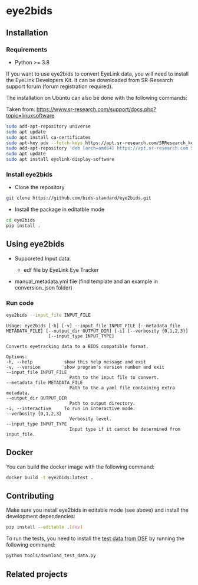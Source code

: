 # eye2bids

## Installation

### Requirements

- Python >= 3.8

If you want to use eye2bids to convert EyeLink data,
you will need to install the EyeLink Developers Kit.
It can be downloaded from SR-Research support forum (forum registration required).

The installation on Ubuntu can also be done with the following commands:

Taken from: https://www.sr-research.com/support/docs.php?topic=linuxsoftware

```bash
sudo add-apt-repository universe
sudo apt update
sudo apt install ca-certificates
sudo apt-key adv --fetch-keys https://apt.sr-research.com/SRResearch_key
sudo add-apt-repository 'deb [arch=amd64] https://apt.sr-research.com SRResearch main'
sudo apt update
sudo apt install eyelink-display-software
```

### Install eye2bids

- Clone the repository

```bash
git clone https://github.com/bids-standard/eye2bids.git
```

- Install the package in editatble mode

```bash
cd eye2bids
pip install .
```

## Using eye2bids

- Supporeted Input data:

    - edf file by EyeLink Eye Tracker

- manual_metadata.yml file (find template and an example in conversion_json folder)

### Run code

```bash
eye2bids --input_file INPUT_FILE
```

    Usage: eye2bids [-h] [-v] --input_file INPUT_FILE [--metadata_file METADATA_FILE] [--output_dir OUTPUT_DIR] [-i] [--verbosity {0,1,2,3}]
                    [--input_type INPUT_TYPE]

    Converts eyetracking data to a BIDS compatible format.

    Options:
    -h, --help            show this help message and exit
    -v, --version         show program's version number and exit
    --input_file INPUT_FILE
                            Path to the input file to convert.
    --metadata_file METADATA_FILE
                            Path to the a yaml file containing extra metadata.
    --output_dir OUTPUT_DIR
                            Path to output directory.
    -i, --interactive     To run in interactive mode.
    --verbosity {0,1,2,3}
                            Verbosity level.
    --input_type INPUT_TYPE
                            Input type if it cannot be determined from input_file.

## Docker

You can build the docker image with the following command:

```bash
docker build -t eye2bids:latest .
```

## Contributing

Make sure you install eye2bids in editable mode (see above) and install the development dependencies:

```bash
pip install --editable .[dev]
```

To run the tests, you need to install the [test data from OSF](https://osf.io/jdv7n/)
by running the following command:

```bash
python tools/download_test_data.py
```

## Related projects
